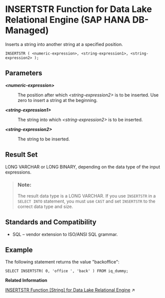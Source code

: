 <!-- loio064a64ca374142608c2c968248d9bbe7 -->

# INSERTSTR Function for Data Lake Relational Engine \(SAP HANA DB-Managed\)

Inserts a string into another string at a specified position.



```
INSERTSTR ( <numeric-expression>, <string-expression1>, <string-expression2> );
```



<a name="loio064a64ca374142608c2c968248d9bbe7__section_h5m_z4h_trb"/>

## Parameters


<dl>
<dt><b>

*<numeric-expression\>*

</b></dt>
<dd>

The position after which *<string-expression2\>* is to be inserted. Use zero to insert a string at the beginning.



</dd><dt><b>

*<string-expression1\>*

</b></dt>
<dd>

The string into which *<string-expression2\>* is to be inserted.



</dd><dt><b>

*<string-expression2\>*

</b></dt>
<dd>

The string to be inserted.



</dd>
</dl>



<a name="loio064a64ca374142608c2c968248d9bbe7__section_ez1_1ph_trb"/>

## Result Set

LONG VARCHAR or LONG BINARY, depending on the data type of the input expressions.

> ### Note:  
> The result data type is a LONG VARCHAR. If you use `INSERTSTR` in a `SELECT INTO` statement, you must use `CAST` and set `INSERTSTR` to the correct data type and size.



<a name="loio064a64ca374142608c2c968248d9bbe7__section_znr_1ph_trb"/>

## Standards and Compatibility

-   SQL – vendor extension to ISO/ANSI SQL grammar.



<a name="loio064a64ca374142608c2c968248d9bbe7__section_scc_bph_trb"/>

## Example

The following statement returns the value "backoffice":

```
SELECT INSERTSTR( 0, 'office ', 'back' ) FROM iq_dummy;
```

**Related Information**  


[INSERTSTR Function \[String\] for Data Lake Relational Engine](https://help.sap.com/viewer/19b3964099384f178ad08f2d348232a9/2023_4_QRC/en-US/a558efff84f210159092915333b9e6df.html "Inserts a string into another string at a specified position.") :arrow_upper_right:

